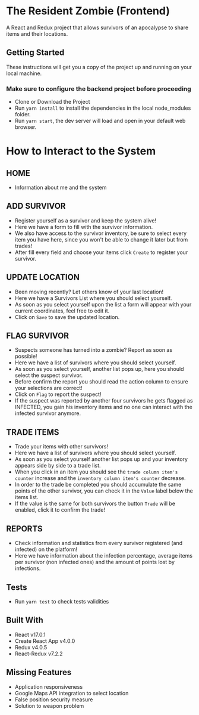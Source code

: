 # The Resident Zombie (Frontend)

A React and Redux project that allows survivors of an apocalypse to share items and their locations.

## Getting Started

These instructions will get you a copy of the project up and running on your local machine.

### Make sure to configure the backend project before proceeding

- Clone or Download the Project
- Run `yarn install` to install the dependencies in the local node_modules folder.
- Run `yarn start`, the dev server will load and open in your default web browser.

# How to Interact to the System

## HOME

- Information about me and the system

## ADD SURVIVOR

- Register yourself as a survivor and keep the system alive!
- Here we have a form to fill with the survivor information.
- We also have access to the survivor inventory, be sure to select every item you
  have here, since you won't be able to change it later but from trades!
- After fill every field and choose your items click `Create` to register your survivor.

## UPDATE LOCATION

- Been moving recently? Let others know of your last location!
- Here we have a Survivors List where you should select yourself.
- As soon as you select yourself upon the list a form will appear with your current coordinates, feel free to edit it.
- Click on `Save` to save the updated location.

## FLAG SURVIVOR

- Suspects someone has turned into a zombie? Report as soon as possible!
- Here we have a list of survivors where you should select yourself.
- As soon as you select yourself, another list pops up, here you should select the suspect survivor.
- Before confirm the report you should read the action column to ensure your selections are correct!
- Click on `Flag` to report the suspect!
- If the suspect was reported by another four survivors he gets flagged as INFECTED, you gain his inventory items and no one can interact with the infected survivor anymore.

## TRADE ITEMS

- Trade your items with other survivors!
- Here we have a list of survivors where you should select yourself.
- As soon as you select yourself another list pops up and your inventory appears side by side to a trade list.
- When you click in an item you should see the `trade column item's counter` increase and the `inventory column item's counter` decrease.
- In order to the trade be completed you should accumulate the same points of the other survivor, you can check it in the `Value` label below the items list.
- If the value is the same for both survivors the button `Trade` will be enabled, click it to confirm the trade!

## REPORTS

- Check information and statistics from every survivor registered (and infected) on the platform!
- Here we have information about the infection percentage, average items per survivor (non infected ones) and the amount of points lost by infections.

## Tests

- Run `yarn test` to check tests validities

## Built With

- React v17.0.1
- Create React App v4.0.0
- Redux v4.0.5
- React-Redux v7.2.2

## Missing Features

- Application responsiveness
- Google Maps API integration to select location
- False position security measure
- Solution to weapon problem
